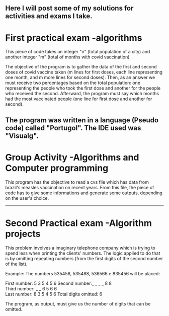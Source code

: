Here I will post some of my solutions for activities and exams I take.
-----------------------------------------------------------------------------------------------------------------------------------------------------------------------------------



# First practical exam -algorithms

This piece of code takes an integer "n" (total population of a city) and another integer "m" (total of months with covid vaccination)

The objective of the program is to gather the data of the first and second doses of covid vaccine taken (m lines for first doses, each line representing one month, and m more lines for second doses). Then, as an answer we must receive two percentages based on the total population: one representing the people who took the first dose and another for the people who received the second. Afterward, the program must say which months had the most vaccinated people (one line for first dose and another for second). 

The program was written in a language (Pseudo code) called "Portugol". The IDE used was "Visualg".
-----------------------------------------------------------------------------------------------------------------------------------------------------------------------------------



# Group Activity -Algorithms and Computer programming

This program has the objective to read a cvs file which has data from brazil's measles vaccination on recent years. From this file, the piece of code has to give some informations and generate some outputs, depending on the user's choice.

-----------------------------------------------------------------------------------------------------------------------------------------------------------------------------------



# Second Practical exam -Algorithm projects

This problem involves a imaginary telephone company which is trying to spend less when printing the clients' numbers. The logic applied to do that is by omitting repeating numbers (from the first digits of the second number of the list).

Example:
The numbers 535456, 535488, 536566 e 835456 will be placed:


First number: 5 3 5 4 5 6
Second number:_ _ _ _ 8 8     
Third number: _ _ 6 5 6 6  
Last number:  8 3 5 4 5 6
Total digits omitted: 6

The program, as output, must give us the number of digits that can be omitted.
